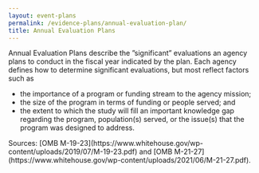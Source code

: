 ```yaml
---
layout: event-plans
permalink: /evidence-plans/annual-evaluation-plan/
title: Annual Evaluation Plans
---
```


Annual Evaluation Plans describe the ”significant” evaluations an agency plans to conduct in the fiscal year indicated by the plan. Each agency defines how to determine significant evaluations, but most reflect factors such as
<ul>
<li>the importance of a program or funding stream to the agency mission;</li>
<li>the size of the program in terms of funding or people served; and</li>
<li> the extent to which the study will fill an important knowledge gap regarding the program, population(s) served, or the issue(s) that the program was designed to address.</li>
</ul>
 Sources: [OMB M-19-23](https://www.whitehouse.gov/wp-content/uploads/2019/07/M-19-23.pdf) and [OMB M-21-27](https://www.whitehouse.gov/wp-content/uploads/2021/06/M-21-27.pdf).


